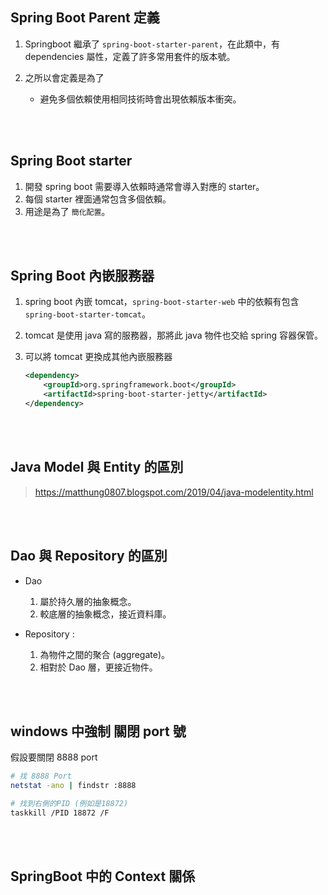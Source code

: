## Spring Boot Parent 定義
1. Springboot 繼承了 `spring-boot-starter-parent`，在此類中，有 dependencies 屬性，定義了許多常用套件的版本號。
2. 之所以會定義是為了

    * 避免多個依賴使用相同技術時會出現依賴版本衝突。


<br/>

<br/>

## Spring Boot starter
1. 開發 spring boot 需要導入依賴時通常會導入對應的 starter。
2. 每個 starter 裡面通常包含多個依賴。
3. 用途是為了 `簡化配置`。

<br/>

<br/>

## Spring Boot 內嵌服務器
1. spring boot 內嵌 tomcat，`spring-boot-starter-web` 中的依賴有包含 `spring-boot-starter-tomcat`。
2. tomcat 是使用 java 寫的服務器，那將此 java 物件也交給 spring 容器保管。
3. 可以將 tomcat 更換成其他內嵌服務器

    ```xml
    <dependency>
        <groupId>org.springframework.boot</groupId>
        <artifactId>spring-boot-starter-jetty</artifactId>
    </dependency>
    ```

<br/>

<br/>

## Java Model 與 Entity 的區別
>https://matthung0807.blogspot.com/2019/04/java-modelentity.html

<br/>

<br/>

## Dao 與 Repository 的區別
* Dao 
    1. 屬於持久層的抽象概念。
    2. 較底層的抽象概念，接近資料庫。


* Repository : 
    1. 為物件之間的聚合 (aggregate)。
    2. 相對於 Dao 層，更接近物件。


<Br/>

<br/>

## windows 中強制 關閉 port 號

假設要關閉 8888 port
```sh
# 找 8888 Port
netstat -ano | findstr :8888

# 找到右側的PID (例如是18872)
taskkill /PID 18872 /F
```

<br/>

<br/>

## SpringBoot 中的 Context 關係
